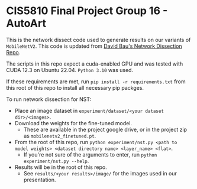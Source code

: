 # CIS5810 Final Project Group 16 - AutoArt

This is the network dissect code used to generate results on our variants of `MobileNetV2`.
This code is updated from [David Bau's Network Dissection Repo](https://github.com/davidbau/dissect).

The scripts in this repo expect a cuda-enabled GPU and was tested with CUDA 12.3 on Ubuntu 22.04. `Python 3.10` was used.

If these requirements are met, run `pip install -r requirements.txt` from this root of this repo to install all necessary pip packges.

To run network dissection for NST:
* Place an image dataset in `experiment/dataset/<your dataset dir>/<images>`.
* Download the weights for the fine-tuned model.
    * These are available in the project google drive, or in the project zip as `mobilenetv2_finetuned.pt`.
* From the root of this repo, run `python experiment/nst.py <path to model weights> <dataset directory name> <layer_name> <flat>`.
    * If you're not sure of the arguments to enter, run `python experiment/nst.py --help`.
* Results will be in the root of this repo.
    * See `results/<your results>/image/` for the images used in our presentation.